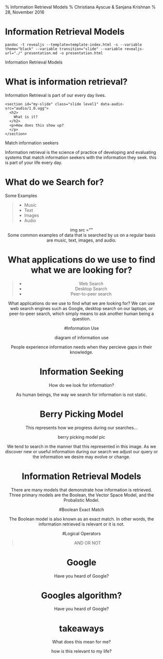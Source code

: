 % Information Retrieval Models
% Christiana Ayscue & Sanjana Krishnan
% 28, November 2016

# Information Retrieval  Models

```
pandoc -t revealjs --template=template-index.html -s --variable theme="black" --variable transition="slide" --variable revealjs-url="./" presentation.md -o presentation.html
```

<aside class="notes">
Information Retrieval Models
</aside>

# What is information retrieval?

Information Retrieval is part of our every day lives.

```
<section id="my-slide" class="slide level1" data-audio-src="audio/1.0.ogg">
  <h2>
    What is it?
  </h2>
  <p>How does this show up?
  </p>
</section>
```

Match information seekers

<aside class="notes">
Information retrieval is the science of practice of developing and evaluating systems that match information seekers with the information they seek.
this is part of your life every day.  
</aside>

# What do we Search for?
Some Examples
 > - Music
 > - Text
 > - Images
 > - Audio
 
 <center>img src =""
 
 <aside class="notes">
Some common examples of data that is searched by us on a regular basis are music, text, images, and audio.
</aside> 

# What applications do we use to find what we are looking for?

> - Web Search
> - Desktop Search
> - Peer-to-peer search

<aside class="notes">
What applications do we use to find what we are looking for?  We can use web search engines such as Google, desktop search on our laptops, or peer-to-peer search, which simply means to ask another human being a question.
</aside> 


#Information Use

diagram of information use

<aside class="notes">
People experience information needs when they percieve gaps in their knowledge.
</aside>


# Information Seeking
 How do we look for information?
 
<aside class="notes">
As human beings, the way we search for information is not static.   
</aside>

# Berry Picking Model

This represents how we progress during our searches...

berry picking model pic

<aside class="notes">
We tend to search in the manner that this represented in this image. As we discover new or useful information during our search we adjust our query or the information we desire may evolve or change.
</aside>


# Information Retrieval Models

<aside class="notes">
There are many models that demonstrate how information is retrieved.  Three primary models are the Boolean, the Vector Space Model, and the Probalistic Model.
</aside>

#Boolean
Exact Match

<aside class="notes">
The Boolean model is also known as an exact match.  In other words, the information retrieved is relevant or it is not.
</aside>

#Logical Operators

> AND
> OR
> NOT



# Google

<aside class="notes">
Have you heard of Google?
</aside>

# Googles algorithm?

<aside class="notes">
Have you heard of Google?
</aside>



# takeaways


What does this mean for me?

<aside class="notes">
how is this relevant to my life?
</aside>



